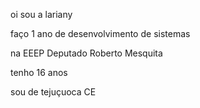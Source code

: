  oi sou a lariany 
 
 faço 1 ano de desenvolvimento de sistemas
 
 na EEEP Deputado Roberto Mesquita 
 
 tenho 16 anos
 
 sou de tejuçuoca CE 


